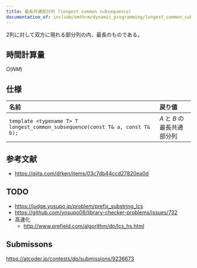 ```yaml
---
title: 最長共通部分列 (longest common subsequence)
documentation_of: include/emthrm/dynamic_programming/longest_common_subsequence.hpp
---
```


2列に対して双方に現れる部分列の内、最長のものである。


## 時間計算量

$O(NM)$


## 仕様

|名前|戻り値|
|:--|:--|
|`template <typename T> T longest_common_subsequence(const T& a, const T& b);`|$A$ と $B$ の最長共通部分列|


## 参考文献

- https://qiita.com/drken/items/03c7db44ccd27820ea0d


## TODO

- https://judge.yosupo.jp/problem/prefix_substring_lcs
- https://github.com/yosupo06/library-checker-problems/issues/732
- 高速化
  - http://www.prefield.com/algorithm/dp/lcs_hs.html


## Submissons

https://atcoder.jp/contests/dp/submissions/9236673
